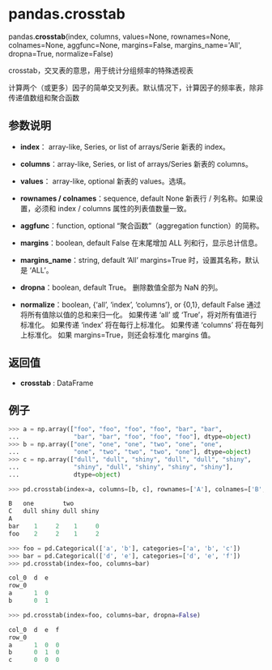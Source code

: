 # pandas.crosstab

pandas.**crosstab**(index, columns, values=None, rownames=None, colnames=None, aggfunc=None, margins=False, margins_name='All', dropna=True, normalize=False)

crosstab，交叉表的意思，用于统计分组频率的特殊透视表

计算两个（或更多）因子的简单交叉列表。默认情况下，计算因子的频率表，除非传递值数组和聚合函数

## 参数说明

- **index**： array-like, Series, or list of arrays/Serie
新表的 index。

- **columns**：array-like, Series, or list of arrays/Series
新表的 columns。

- **values**： array-like, optional
新表的 values。选填。

- **rownames / colnames**：sequence, default None
新表行 / 列名称。如果设置，必须和 index / columns 属性的列表值数量一致。

- **aggfunc**：function, optional
“聚合函数”（aggregation function）的简称。

- **margins**：boolean, default False
在末尾增加 ALL 列和行，显示总计信息。

- **margins_name**：string, default ‘All’
margins=True 时，设置其名称，默认是 ‘ALL’。

- **dropna**：boolean, default True。
删除数值全部为 NaN 的列。

- **normalize**：boolean, {‘all’, ‘index’, ‘columns’}, or {0,1}, default False
通过将所有值除以值的总和来归一化。
如果传递 ‘all’ 或 ‘True’，将对所有值进行标准化。
如果传递 ‘index’ 将在每行上标准化。
如果传递 ‘columns’ 将在每列上标准化。
如果 margins=True，则还会标准化 margins 值。

## 返回值
- **crosstab** : DataFrame

## 例子

```python
>>> a = np.array(["foo", "foo", "foo", "foo", "bar", "bar",
...               "bar", "bar", "foo", "foo", "foo"], dtype=object)
>>> b = np.array(["one", "one", "one", "two", "one", "one",
...               "one", "two", "two", "two", "one"], dtype=object)
>>> c = np.array(["dull", "dull", "shiny", "dull", "dull", "shiny",
...               "shiny", "dull", "shiny", "shiny", "shiny"],
...               dtype=object)
```
```python
>>> pd.crosstab(index=a, columns=[b, c], rownames=['A'], colnames=['B', 'C'])

B   one        two
C   dull shiny dull shiny
A
bar    1     2    1     0
foo    2     2    1     2
```
```python
>>> foo = pd.Categorical(['a', 'b'], categories=['a', 'b', 'c'])
>>> bar = pd.Categorical(['d', 'e'], categories=['d', 'e', 'f'])
>>> pd.crosstab(index=foo, columns=bar)

col_0  d  e
row_0
a      1  0
b      0  1

>>> pd.crosstab(index=foo, columns=bar, dropna=False)

col_0  d  e  f
row_0
a      1  0  0
b      0  1  0
c      0  0  0
```